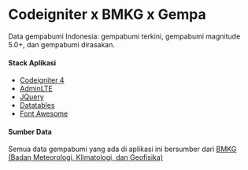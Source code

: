 # Codeigniter x BMKG x Gempa

Data gempabumi Indonesia: gempabumi terkini, gempabumi magnitude 5.0+, dan gempabumi dirasakan.

#### Stack Aplikasi

- [Codeigniter 4](https://codeigniter.com/)
- [AdminLTE](https://adminlte.io/)
- [JQuery](https://jquery.com/)
- [Datatables](https://datatables.net/)
- [Font Awesome](https://fontawesome.com/)

#### Sumber Data

Semua data gempabumi yang ada di aplikasi ini bersumber dari [BMKG (Badan Meteorologi, Klimatologi, dan Geofisika)](https://data.bmkg.go.id/gempabumi/)
